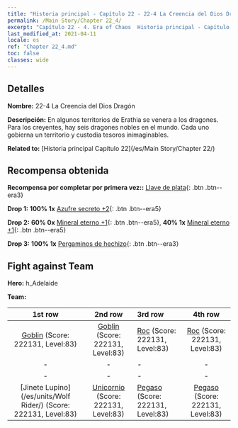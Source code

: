 ```yaml
---
title: "Historia principal - Capítulo 22 - 22-4 La Creencia del Dios Dragón"
permalink: /Main Story/Chapter 22_4/
excerpt: "Capítulo 22 - 4. Era of Chaos  Historia principal - Capítulo 22_4. 22-4 La Creencia del Dios Dragón"
last_modified_at: 2021-04-11
locale: es
ref: "Chapter 22_4.md"
toc: false
classes: wide
---
```


## Detalles

 **Nombre:** 22-4 La Creencia del Dios Dragón

 **Descripción:** En algunos territorios de Erathia se venera a los dragones. Para los creyentes, hay seis dragones nobles en el mundo. Cada uno gobierna un territorio y custodia tesoros inimaginables.

 **Related to:** [Historia principal Capítulo 22](/es/Main Story/Chapter 22/)

## Recompensa obtenida

 **Recompensa por completar por primera vez::** [Llave de plata](/es/Items/con_693/){: .btn .btn--era3}

 **Drop 1:** **100% 1x** [Azufre secreto +2](/es/Items/mat_78/){: .btn .btn--era5}

 **Drop 2:** **60% 0x** [Mineral eterno +1](/es/Items/mat_68/){: .btn .btn--era5}, **40% 1x** [Mineral eterno +1](/es/Items/mat_68/){: .btn .btn--era5}

 **Drop 3:** **100% 1x** [Pergaminos de hechizo](/es/Items/con_694/){: .btn .btn--era3}


## Fight against Team
 **Hero:** h_Adelaide

 **Team:**


  | 1st row | 2nd row | 3rd row | 4th row |
  |:----:|:----:|:----|:----:|
  | [Goblin](/es/units/Goblin/) (Score: 222131, Level:83)  | [Goblin](/es/units/Goblin/) (Score: 222131, Level:83)  | [Roc](/es/units/Roc/) (Score: 222131, Level:83)  | [Roc](/es/units/Roc/) (Score: 222131, Level:83)  |
  | - | - | - | - |
  | - | - | - | - |
  | [Jinete Lupino](/es/units/Wolf Rider/) (Score: 222131, Level:83)  | [Unicornio](/es/units/Unicorn/) (Score: 222131, Level:83)  | [Pegaso](/es/units/Pegasus/) (Score: 222131, Level:83)  | [Pegaso](/es/units/Pegasus/) (Score: 222131, Level:83)  |


